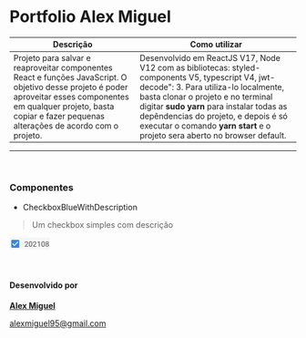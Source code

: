 # Portfolio Alex Miguel

|   Descrição	|   Como utilizar 	|
|---	|---	|
| Projeto para salvar e reaproveitar componentes React e funções JavaScript. O objetivo desse projeto é poder aproveitar esses componentes em qualquer projeto, basta copiar e fazer pequenas alterações de acordo com o projeto. |  Desenvolvido em ReactJS V17, Node V12 com as bibliotecas: styled-components V5, typescript V4, jwt-decode": 3. Para utiliza-lo localmente, basta clonar o projeto e no terminal digitar **sudo yarn** para instalar todas as depêndencias do projeto, e depois é só executar o comando **yarn start** e o projeto sera aberto no browser default.	|

---
&nbsp; 
###  Componentes
* CheckboxBlueWithDescription
> Um checkbox simples com descrição

![](checkbox-blue-with-description.png)

&nbsp;  
#### Desenvolvido por
**[Alex Miguel](https://www.linkedin.com/in/alexmiguel95/)**

alexmiguel95@gmail.com
